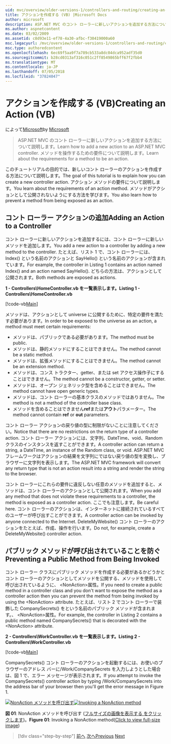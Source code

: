 ```yaml
---
uid: mvc/overview/older-versions-1/controllers-and-routing/creating-an-action-vb
title: アクションを作成する (VB) |Microsoft Docs
author: microsoft
description: ASP.NET MVC のコント ローラーに新しいアクションを追加する方法について説明します。 メソッドを操作するための要件について説明します。
ms.author: aspnetcontent
ms.date: 03/02/2009
ms.assetid: c8d93e11-ef78-4a30-afbc-f30419000a60
msc.legacyurl: /mvc/overview/older-versions-1/controllers-and-routing/creating-an-action-vb
msc.type: authoredcontent
ms.openlocfilehash: 6ec69f5aa9f7a789cb533a8dc04dca952adf35d0
ms.sourcegitcommit: b28cd0313af316c051c2ff8549865bff67f2fbb4
ms.translationtype: MT
ms.contentlocale: ja-JP
ms.lasthandoff: 07/05/2018
ms.locfileid: "37824047"
---
```

<a name="creating-an-action-vb"></a><span data-ttu-id="c5233-104">アクションを作成する (VB)</span><span class="sxs-lookup"><span data-stu-id="c5233-104">Creating an Action (VB)</span></span>
====================
<span data-ttu-id="c5233-105">によって[Microsoft](https://github.com/microsoft)</span><span class="sxs-lookup"><span data-stu-id="c5233-105">by [Microsoft](https://github.com/microsoft)</span></span>

> <span data-ttu-id="c5233-106">ASP.NET MVC のコント ローラーに新しいアクションを追加する方法について説明します。</span><span class="sxs-lookup"><span data-stu-id="c5233-106">Learn how to add a new action to an ASP.NET MVC controller.</span></span> <span data-ttu-id="c5233-107">メソッドを操作するための要件について説明します。</span><span class="sxs-lookup"><span data-stu-id="c5233-107">Learn about the requirements for a method to be an action.</span></span>


<span data-ttu-id="c5233-108">このチュートリアルの目的では、新しいコント ローラーのアクションを作成する方法について説明します。</span><span class="sxs-lookup"><span data-stu-id="c5233-108">The goal of this tutorial is to explain how you can create a new controller action.</span></span> <span data-ttu-id="c5233-109">アクション メソッドの要件について説明します。</span><span class="sxs-lookup"><span data-stu-id="c5233-109">You learn about the requirements of an action method.</span></span> <span data-ttu-id="c5233-110">メソッドがアクションとして公開されないようにする方法を学びます。</span><span class="sxs-lookup"><span data-stu-id="c5233-110">You also learn how to prevent a method from being exposed as an action.</span></span>

## <a name="adding-an-action-to-a-controller"></a><span data-ttu-id="c5233-111">コント ローラー アクションの追加</span><span class="sxs-lookup"><span data-stu-id="c5233-111">Adding an Action to a Controller</span></span>

<span data-ttu-id="c5233-112">コント ローラーに新しいアクションを追加するには、コント ローラーに新しいメソッドを追加します。</span><span class="sxs-lookup"><span data-stu-id="c5233-112">You add a new action to a controller by adding a new method to the controller.</span></span> <span data-ttu-id="c5233-113">たとえば、リスト 1 で、コント ローラーには、Index() という名前のアクションと SayHello() という名前のアクションが含まれています。</span><span class="sxs-lookup"><span data-stu-id="c5233-113">For example, the controller in Listing 1 contains an action named Index() and an action named SayHello().</span></span> <span data-ttu-id="c5233-114">どちらの方法は、アクションとして公開されます。</span><span class="sxs-lookup"><span data-stu-id="c5233-114">Both methods are exposed as actions.</span></span>

<span data-ttu-id="c5233-115">**1 - Controllers\HomeController.vb を一覧表示します。**</span><span class="sxs-lookup"><span data-stu-id="c5233-115">**Listing 1 - Controllers\HomeController.vb**</span></span>

[!code-vb[Main](creating-an-action-vb/samples/sample1.vb)]

<span data-ttu-id="c5233-116">メソッドは、アクションとして universe に公開するために、特定の要件を満たす必要があります。</span><span class="sxs-lookup"><span data-stu-id="c5233-116">In order to be exposed to the universe as an action, a method must meet certain requirements:</span></span>

- <span data-ttu-id="c5233-117">メソッドは、パブリックである必要があります。</span><span class="sxs-lookup"><span data-stu-id="c5233-117">The method must be public.</span></span>
- <span data-ttu-id="c5233-118">メソッドは、静的メソッドにすることはできません。</span><span class="sxs-lookup"><span data-stu-id="c5233-118">The method cannot be a static method.</span></span>
- <span data-ttu-id="c5233-119">メソッドは、拡張メソッドにすることはできません。</span><span class="sxs-lookup"><span data-stu-id="c5233-119">The method cannot be an extension method.</span></span>
- <span data-ttu-id="c5233-120">メソッドは、コンス トラクター、getter、または set アクセス操作子にすることはできません。</span><span class="sxs-lookup"><span data-stu-id="c5233-120">The method cannot be a constructor, getter, or setter.</span></span>
- <span data-ttu-id="c5233-121">メソッドは、オープン ジェネリック型を含めることはできません。</span><span class="sxs-lookup"><span data-stu-id="c5233-121">The method cannot have open generic types.</span></span>
- <span data-ttu-id="c5233-122">メソッドは、コント ローラーの基本クラスのメソッドではありません。</span><span class="sxs-lookup"><span data-stu-id="c5233-122">The method is not a method of the controller base class.</span></span>
- <span data-ttu-id="c5233-123">メソッドを含めることはできません**ref**または**アウト**パラメーター。</span><span class="sxs-lookup"><span data-stu-id="c5233-123">The method cannot contain **ref** or **out** parameters.</span></span>

<span data-ttu-id="c5233-124">コント ローラー アクションの戻り値の型に制限がないことに注意してください。</span><span class="sxs-lookup"><span data-stu-id="c5233-124">Notice that there are no restrictions on the return type of a controller action.</span></span> <span data-ttu-id="c5233-125">コント ローラー アクションには、文字列、DateTime、void、Random クラスのインスタンスを返すことができます。</span><span class="sxs-lookup"><span data-stu-id="c5233-125">A controller action can return a string, a DateTime, an instance of the Random class, or void.</span></span> <span data-ttu-id="c5233-126">ASP.NET MVC フレームワークはアクションの結果を文字列にではない戻り値の型を変換し、ブラウザーに文字列を表示します。</span><span class="sxs-lookup"><span data-stu-id="c5233-126">The ASP.NET MVC framework will convert any return type that is not an action result into a string and render the string to the browser.</span></span>

<span data-ttu-id="c5233-127">コント ローラーにこれらの要件に違反しない任意のメソッドを追加すると、メソッドは、コント ローラーのアクションとして公開されます。</span><span class="sxs-lookup"><span data-stu-id="c5233-127">When you add any method that does not violate these requirements to a controller, the method is exposed as a controller action.</span></span> <span data-ttu-id="c5233-128">ここでも注意します。</span><span class="sxs-lookup"><span data-stu-id="c5233-128">Be careful here.</span></span> <span data-ttu-id="c5233-129">コント ローラーのアクションは、インターネットに接続されているすべてのユーザーが呼び出すことができます。</span><span class="sxs-lookup"><span data-stu-id="c5233-129">A controller action can be invoked by anyone connected to the Internet.</span></span> <span data-ttu-id="c5233-130">DeleteMyWebsite() コント ローラーのアクションをたとえば、作成、操作を行います。</span><span class="sxs-lookup"><span data-stu-id="c5233-130">Do not, for example, create a DeleteMyWebsite() controller action.</span></span>

## <a name="preventing-a-public-method-from-being-invoked"></a><span data-ttu-id="c5233-131">パブリック メソッドが呼び出されていることを防ぐ</span><span class="sxs-lookup"><span data-stu-id="c5233-131">Preventing a Public Method from Being Invoked</span></span>

<span data-ttu-id="c5233-132">コント ローラー クラスにパブリック メソッドを作成する必要があるかどうかとコント ローラーのアクションとしてメソッドを公開する、メソッドを使用して呼び出されているように、 &lt;NonAction&gt;属性。</span><span class="sxs-lookup"><span data-stu-id="c5233-132">If you need to create a public method in a controller class and you don't want to expose the method as a controller action then you can prevent the method from being invoked by using the &lt;NonAction&gt; attribute.</span></span> <span data-ttu-id="c5233-133">たとえば、リスト 2 でコント ローラーで装飾した CompanySecrets() をという名前のパブリック メソッドが含まれます。、 &lt;NonAction&gt;属性。</span><span class="sxs-lookup"><span data-stu-id="c5233-133">For example, the controller in Listing 2 contains a public method named CompanySecrets() that is decorated with the &lt;NonAction&gt; attribute.</span></span>

<span data-ttu-id="c5233-134">**2 - Controllers\WorkController.vb を一覧表示します。**</span><span class="sxs-lookup"><span data-stu-id="c5233-134">**Listing 2 - Controllers\WorkController.vb**</span></span>

[!code-vb[Main](creating-an-action-vb/samples/sample2.vb)]

<span data-ttu-id="c5233-135">CompanySecrets() コント ローラーのアクションを起動するには、お使いのブラウザーのアドレス バーに/Work/CompanySecrets を入力しようとした場合は、図 1 で、エラー メッセージが表示されます。</span><span class="sxs-lookup"><span data-stu-id="c5233-135">If you attempt to invoke the CompanySecrets() controller action by typing /Work/CompanySecrets into the address bar of your browser then you'll get the error message in Figure 1.</span></span>


<span data-ttu-id="c5233-136">[![NonAction メソッドを呼び出す](creating-an-action-vb/_static/image1.jpg)](creating-an-action-vb/_static/image1.png)</span><span class="sxs-lookup"><span data-stu-id="c5233-136">[![Invoking a NonAction method](creating-an-action-vb/_static/image1.jpg)](creating-an-action-vb/_static/image1.png)</span></span>

<span data-ttu-id="c5233-137">**図 01**: NonAction メソッドを呼び出す ([フルサイズの画像を表示する をクリックします](creating-an-action-vb/_static/image2.png))。</span><span class="sxs-lookup"><span data-stu-id="c5233-137">**Figure 01**: Invoking a NonAction method([Click to view full-size image](creating-an-action-vb/_static/image2.png))</span></span>

> [!div class="step-by-step"]
> <span data-ttu-id="c5233-138">[前へ](creating-a-controller-vb.md)
> [次へ](aspnet-mvc-controllers-overview-cs.md)</span><span class="sxs-lookup"><span data-stu-id="c5233-138">[Previous](creating-a-controller-vb.md)
[Next](aspnet-mvc-controllers-overview-cs.md)</span></span>
